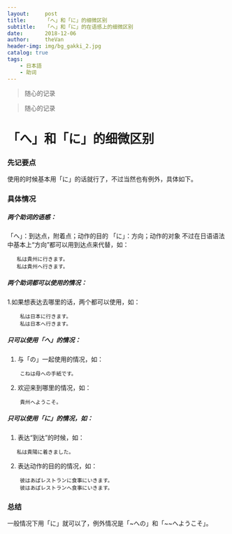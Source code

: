 ```yaml
---
layout:     post
title:      「へ」和「に」的细微区别
subtitle:   「へ」和「に」的在语感上的细微区别
date:       2018-12-06
author:     theVan
header-img: img/bg_gakki_2.jpg
catalog: true
tags:
    - 日本語
    - 助词
---
```



>随心的记录


>随心的记录

# 「へ」和「に」的细微区别
### 先记要点

使用的时候基本用「に」的话就行了，不过当然也有例外，具体如下。

### 具体情况

##### 两个助词的语感：
「へ」：到达点，附着点；动作的目的
「に」：方向；动作的对象
 不过在日语语法中基本上“方向”都可以用到达点来代替，如：
 ```
    私は貴州に行きます。
    私は貴州へ行きます。
 ```
##### 两个助词都可以使用的情况：
1.如果想表达去哪里的话，两个都可以使用，如：   
```
    私は日本に行きます。
    私は日本へ行きます。
```
##### 只可以使用「へ」的情况：

1. 与「の」一起使用的情况，如：
```
    こねは母への手紙です。
```

2. 欢迎来到哪里的情况，如：
```
    貴州へようこそ。
```

##### 只可以使用「に」的情况，如：
1. 表达“到达”的时候，如：
```
   私は貴陽に着きました。
```
2. 表达动作的目的的情况，如：
```   
    彼はあぱレストランに食事にいきます。
    彼はあぱレストランへ食事にいきます。
```
### 总结
一般情况下用「に」就可以了，例外情况是「~への」和「~~へようこそ」。


